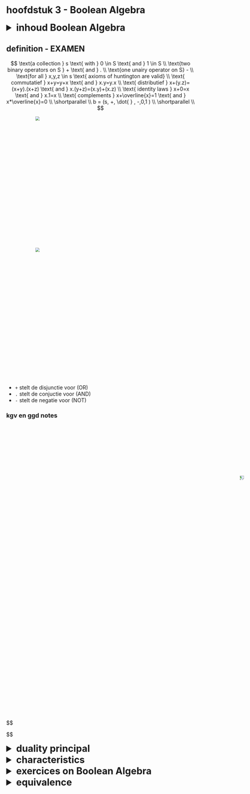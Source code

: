 <style>
  summary, h1 {
    font-size: 25px;
    font-weight: bold
  }

  img { 
    zoom: 0.7;
    width: 500px;
    margin: 0 auto
  }

  u {
    font-size: 20px
  }

  .exam-question {
    color: red;
    font-weight: bold; 
  }

  .container {
      display: flex;
      flex-direction: column;
      justify-content: center;
      align-items: center;
      background: transparent
  }
  #note {
    padding: 200px;
    height: 700px;
    width: 1000px;
    transform:  rotate(90deg);
  }
</style>

# hoofdstuk 3 - Boolean Algebra
<details>
  <summary>inhoud Boolean Algebra</summary>
    
    - definition
    - duality principal 
    - characteristics
    - exercices on Boolean Algebra
</details>

## definition  - EXAMEN
  $$
  \text{a collection } s \text{ with } 0 \in S \text{ and } 1 \in S  \\
  \text{two binary operators on S } + \text{ and } . \\
  \text{one unairy operator on S} - \\
  \text{for all } x,y,z \in s \text{ axioms of huntington are valid} \\
  \text{ commutatief } x+y=y+x \text{ and } x.y=y.x  \\
  \text{ distributief } x+(y.z)=(x+y).(x+z) \text{ and } x.(y+z)=(x.y)+(x.z) \\
  \text{ identity laws } x+0=x \text{ and } x.1=x \\
  \text{ complements } x+\overline{x}=1 \text{ and } x*\overline{x}=0  \\
  \shortparallel \\
  b = (s, +, \dot{ } , -,0,1 ) \\
  \shortparallel \\
  $$

<div class="container">
  <img src="https://slideplayer.com/slide/736460/2/images/33/Negation+Conjunction+Disjunction+T+F+p+F+T+q+p+F+T+q+p+Implication+Equivalence+T+F+q+p+T+F+q+p.jpg">
</div>

<div class="container">
  <img src="https://i.pinimg.com/originals/e6/30/09/e63009acaf85a297b452a0a4ee6a56f1.png">
</div>


- `+` stelt de disjunctie voor (OR)
- `.` stelt de conjuctie voor (AND)
- `-` stelt de negatie voor (NOT)


### kgv en ggd notes

<img src="https://res.cloudinary.com/dri8yyakb/image/upload/v1604471434/IMG_20201104_072828_d3ktq1.jpg" id="note">

$$

$$

<img >
<details>
  <summary>duality principal</summary>



</details>

<details>
  <summary>characteristics</summary>



</details>

<details>
  <summary>exercices on Boolean Algebra</summary>

| a   | b   | c   | (not a) = d | b nand a = e | c xor e = m' | c and e = m |
| --- | --- | --- | ----------- | ------------ | ------------ | ----------- |
| t   | t   | t   | f           | f            | t            | f           |
| t   | t   | f   | f           | f            | f            | f           |
| t   | f   | t   | f           | t            | f            | t           |
| t   | f   | f   | f           | t            | t            | f           |
| f   | t   | t   | t           | t            | f            | t           |
| f   | t   | f   | t           | t            | t            | f           |
| f   | f   | t   | t           | t            | f            | t           |
| f   | f   | f   | t           | t            | t            | f           |

| a   | b   | (b xor a) = d | b and a = e | d or e = m |
| --- | --- | ------------- | ----------- | ---------- |
| t   | t   | f             | t           | t          |
| t   | f   | t             | f           | t          |
| f   | t   | t             | f           | t          |
| f   | f   | f             | f           | f          |

| a   | b   | c   | not(b xor a) = d | b and c = e | d and b = m | b or e = m |
| --- | --- | --- | ---------------- | ----------- | ----------- | ---------- |
| t   | t   | t   | t                | t           | t           | t          |
| t   | t   | f   | t                | f           | t           | t          |
| t   | f   | t   | f                | f           | f           | f          |
| t   | f   | f   | f                | f           | f           | f          |
| f   | t   | t   | f                | t           | f           | t          |
| f   | t   | f   | f                | f           | f           | t          |
| f   | f   | t   | t                | f           | f           | f          |
| f   | f   | f   | t                | f           | f           | f          |

| a   | b   | c   | a and b and c = d | a or b or c = e | d xor e = m |
| --- | --- | --- | ----------------- | --------------- | ----------- |
| t   | t   | t   | t                 | t               | f           |
| t   | t   | f   | f                 | t               | t           |
| t   | f   | t   | f                 | t               | t           |
| t   | f   | f   | f                 | t               | t           |
| f   | t   | t   | f                 | t               | t           |
| f   | t   | f   | f                 | t               | t           |
| f   | f   | t   | f                 | t               | t           |
| f   | f   | f   | f                 | f               | f           |

| a   | b   | c   | a nand b = d | c or d = m |
| --- | --- | --- | ------------ | ---------- |
| t   | t   | t   | f            | t          |
| t   | t   | f   | f            | f          |
| t   | f   | t   | t            | t          |
| t   | f   | f   | t            | t          |
| f   | t   | t   | t            | t          |
| f   | t   | f   | t            | t          |
| f   | f   | t   | t            | t          |
| f   | f   | f   | t            | t          |

| a   | b   | c   | d   | c and d = x | c xor d = z | x buff by a = y | z buff by b = w | m   |
| --- | --- | --- | --- | ----------- | ----------- | --------------- | --------------- | --- |
| t   | t   | t   | t   | T           | F           | T               | F               | x   |
| t   | t   | t   | f   | F           | T           | F               | T               | x   |
| t   | t   | f   | t   | F           | T           | F               | T               | x   |
| t   | t   | f   | f   | F           | F           | F               | F               | F   |
| t   | f   | t   | t   | T           | F           | T               | hi-z            | T   |
| t   | f   | t   | f   | F           | T           | F               | hi-z            | F   |
| t   | f   | f   | t   | F           | T           | F               | hi-z            | F   |
| t   | f   | f   | f   | F           | F           | F               | hi-z            | F   |
| f   | t   | t   | t   | T           | F           | hi-z            | F               | F   |
| f   | t   | t   | f   | F           | T           | hi-z            | T               | T   |
| f   | t   | f   | t   | F           | T           | hi-z            | T               | T   |
| f   | t   | f   | f   | F           | F           | hi-z            | F               | F   |
| f   | f   | t   | t   | T           | F           | hi-z            | hi-z            | -   |
| f   | f   | t   | f   | F           | T           | hi-z            | hi-z            | -   |
| f   | f   | f   | f   | F           | F           | hi-z            | hi-z            | -   |

| a   | b   | c   | a and b = d | a xor b = e | b or c = f | d buff by a = g | f buff by e =h | m   |
| --- | --- | --- | ----------- | ----------- | ---------- | --------------- | -------------- | --- |
| 1   | 1   | 1   | 1           | 0           | 1          | 1               | 1              | 1   |
| 1   | 1   | 0   | 1           | 0           | 1          | 1               | 1              | 1   |
| 1   | 0   | 1   | 0           | 1           | 1          | 0               | 1              | x   |
| 1   | 0   | 0   | 0           | 1           | 0          | 0               | 0              | 0   |
| 0   | 1   | 1   | 0           | 1           | 1          | hi-z            | 1              | 1   |
| 0   | 1   | 0   | 0           | 1           | 1          | hi-z            | 1              | 1   |
| 0   | 0   | 1   | 0           | 0           | 1          | hi-z            | hi-z           | -   |
| 0   | 0   | 0   | 0           | 0           | 0          | hi-z            | hi-z           | -   |

</details>

<details>
  <summary>equivalence</summary>

def. two logical gates are equivalent if their outputs are the same given a certain input

</details>
